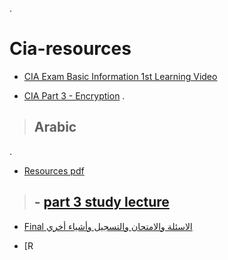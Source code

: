 .

# Cia-resources

- [CIA Exam Basic Information 1st Learning Video](https://www.youtube.com/watch?v=7dXFLxHMyXo&list=PLOZnYgzd90Nlxz5F-OXAfhjAf8HSejo3e&index=5)


- [CIA Part 3 - Encryption](https://www.youtube.com/watch?v=9-ZCCc8iBgk&list=PLf92tuvH8TRJpiVPBE4nv4lkzypGsbF47&index=10)
.

> ## Arabic


.

- [Resources pdf](https://drive.google.com/drive/folders/1HtJHXXDElzbE8Ona1LYReoQtFVV--XsI)

> ## - [part 3 study lecture ](https://www.youtube.com/watch?v=nok4C7z40DU&list=PLaV6uKAVcPkz1V1dKMBJsvJ_r5f1ad9o2)

- [Final   الاسئلة والامتحان والتسجيل وأشياء أخري](https://www.youtube.com/watch?v=msGmLdvKW6w)

- [R
